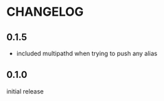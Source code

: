 # CHANGELOG

## 0.1.5

* included multipathd when trying to push any alias

## 0.1.0

initial release
